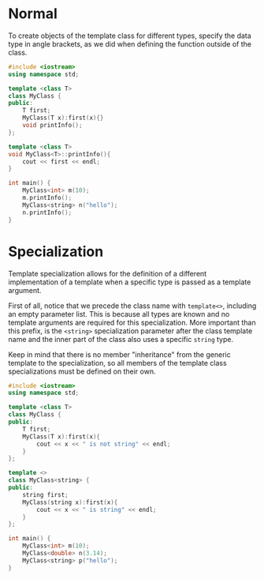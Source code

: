 # Normal

To create objects of the template class for different types, specify the data type in angle brackets, as we did when defining the function outside of the class.

```cpp
#include <iostream>
using namespace std;

template <class T>
class MyClass {
public:
    T first;
    MyClass(T x):first(x){}
    void printInfo();
};

template <class T>
void MyClass<T>::printInfo(){
    cout << first << endl;
}

int main() {
    MyClass<int> m(10);
    m.printInfo();
    MyClass<string> n("hello");
    n.printInfo();
}
```

# Specialization

Template specialization allows for the definition of a different implementation of a template when a specific type is passed as a template argument.

First of all, notice that we precede the class name with `template<>`, including an empty parameter list. This is because all types are known and no template arguments are required for this specialization. More important than this prefix, is the `<string>` specialization parameter after the class template name and the inner part of the class also uses a specific `string` type.

Keep in mind that there is no member "inheritance" from the generic template to the specialization, so all members of the template class specializations must be defined on their own.

```cpp
#include <iostream>
using namespace std;

template <class T>
class MyClass {
public:
    T first;
    MyClass(T x):first(x){
        cout << x << " is not string" << endl;
    }
};

template <>
class MyClass<string> {
public:
    string first;
    MyClass(string x):first(x){
        cout << x << " is string" << endl;
    }
};

int main() {
    MyClass<int> m(10);
    MyClass<double> n(3.14);
    MyClass<string> p("hello");
}
```
